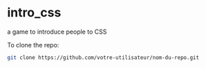 # intro_css

a game to introduce people to CSS

To clone the repo:

```bash
git clone https://github.com/votre-utilisateur/nom-du-repo.git